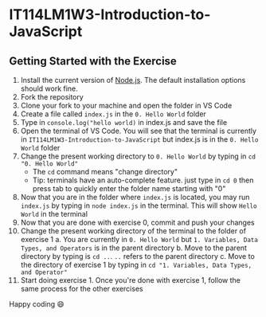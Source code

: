 # IT114LM1W3-Introduction-to-JavaScript

## Getting Started with the Exercise
1. Install the current version of [Node.js](https://nodejs.org/en/download/current). The default installation options should work fine.
2. Fork the repository
3. Clone your fork to your machine and open the folder in VS Code
4. Create a file called `index.js` in the `0. Hello World` folder
5. Type in `console.log("hello world)` in index.js and save the file
6. Open the terminal of VS Code. You will see that the terminal is currently in `IT114LM1W3-Introduction-to-JavaScript` but index.js is in the `0. Hello World` folder
7. Change the present working directory to `0. Hello World` by typing in `cd "0. Hello World"`
    - The `cd` command means "change directory"
    - Tip: terminals have an auto-complete feature. just type in `cd 0` then press tab to quickly enter the folder name starting with "0"
9. Now that you are in the folder where `index.js` is located, you may run `index.js` by typing in `node index.js` in the terminal. This will show `Hello World` in the terminal
10. Now that you are done with exercise 0, commit and push your changes
11. Change the present working directory of the terminal to the folder of exercise 1
   a. You are currently in `0. Hello World` but `1. Variables, Data Types, and Operators` is in the parent directory
   b. Move to the parent directory by typing is `cd ..`. `..` refers to the parent directory
   c. Move to the directory of exercise 1 by typing in `cd "1. Variables, Data Types, and Operator"`
12. Start doing exercise 1. Once you're done with exercise 1, follow the same process for the other exercises

Happy coding 😄


